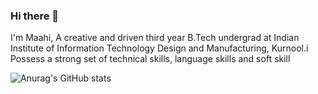 ### Hi there 👋

<!--
**MaahiKhazi/MaahiKhazi** is a ✨ _special_ ✨ repository because its `README.md` (this file) appears on your GitHub profile.

Here are some ideas to get you started:

- 🔭 I’m currently working on ...
- 🌱 I’m currently learning ...
- 👯 I’m looking to collaborate on ...
- 🤔 I’m looking for help with ...
- 💬 Ask me about ...
- 📫 How to reach me: ...
- 😄 Pronouns: ...
- ⚡ Fun fact: ...
-->
I'm Maahi, A creative and driven third year B.Tech undergrad at Indian Institute of Information Technology
Design and Manufacturing, Kurnool.i Possess a strong set of technical skills, language skills and soft
skill

![Anurag's GitHub stats](https://github-readme-stats.vercel.app/api?username=MaahiKhazi&theme=monokai&show_icons=true)

